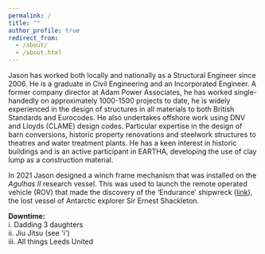 ```yaml
---
permalink: /
title: ""
author_profile: true
redirect_from: 
  - /about/
  - /about.html
---
```


Jason has worked both locally and nationally as a Structural Engineer since 2006. He is a graduate in Civil Engineering and an Incorporated Engineer. A former company director at Adam Power Associates, he has worked single-handedly on approximately 1000-1500 projects to date, he is widely experienced in the design of structures in all materials to both British Standards and Eurocodes. He also undertakes offshore work using DNV and Lloyds (CLAME) design codes. Particular expertise in the design of barn conversions, historic property renovations and steelwork structures to theatres and water treatment plants.  He has a keen interest in historic buildings and is an active participant in EARTHA, developing the use of clay lump as a construction material.

In 2021 Jason designed a winch frame mechanism that was installed on the <em>Agulhas II</em> research vessel. This was used to launch the remote operated vehicle (ROV) that made the discovery of the ‘Endurance’ shipwreck (<a href="https://www.bbc.co.uk/news/science-environment-60662541">link</a>), the lost vessel of Antarctic explorer Sir Ernest Shackleton. 

<strong>Downtime:</strong><br>
i. Dadding 3 daughters<br>
ii. Jiu Jitsu (see 'i')<br>
iii. All things Leeds United
